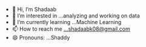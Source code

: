 - 👋 Hi, I’m Shadaab
- 👀 I’m interested in ...analyzing and working on data
- 🌱 I’m currently learning ...Machine Learning
- 📫 How to reach me ...shadaabk08@gmail.com
- 😄 Pronouns: ...Shaddy


<!---
Shadaabkhan-dat/Shadaabkhan-dat is a ✨ special ✨ repository because its `README.md` (this file) appears on your GitHub profile.
You can click the Preview link to take a look at your changes.
--->

